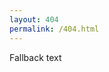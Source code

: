 ```yaml
---
layout: 404
permalink: /404.html
---
```

<div id="ds-frame">Fallback text</div>
<script src="https://ib-bsb-br.onlyoffice.com/static/scripts/sdk/1.0.1/api.js?mode=editor&width=100%25&height=100%25&frameId=ds-frame&init=true&id=onedrive-549-%7C5E7E6A56FB28958A!s62339207da29489a94ce0b9cbfd24b8e&requestToken=cGVCOVlSS2F5dzF4WlhlQTFwS3E2OFlJbk9rc1BUZWpWT2ZEdTBmU2UzQT0_IjA5ODFhMDI0LWEyZDMtNDNjYy1iZjk1LTNkZWM0OWExODgxNCI"></script>
